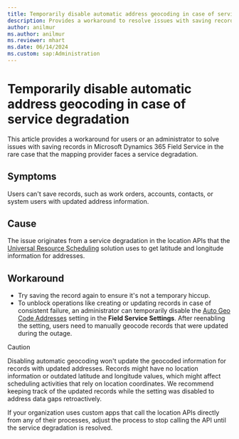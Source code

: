 ```yaml
---
title: Temporarily disable automatic address geocoding in case of service degradation
description: Provides a workaround to resolve issues with saving records during service degradation of Geo Code API in Dynamics 365 Field Service.
author: anilmur
ms.author: anilmur
ms.reviewer: mhart
ms.date: 06/14/2024
ms.custom: sap:Administration
---
```

# Temporarily disable automatic address geocoding in case of service degradation

This article provides a workaround for users or an administrator to solve issues with saving records in Microsoft Dynamics 365 Field Service in the rare case that the mapping provider faces a service degradation.

## Symptoms

Users can't save records, such as work orders, accounts, contacts, or system users with updated address information.

## Cause

The issue originates from a service degradation in the location APIs that the [Universal Resource Scheduling](/dynamics365/field-service/universal-resource-scheduling-for-field-service) solution uses to get latitude and longitude information for addresses.

## Workaround

- Try saving the record again to ensure it's not a temporary hiccup.
- To unblock operations like creating or updating records in case of consistent failure, an administrator can temporarily disable the [Auto Geo Code Addresses](/dynamics365/field-service/turn-on-auto-geocoding) setting in the **Field Service Settings**. After reenabling the setting, users need to manually geocode records that were updated during the outage.

> [!CAUTION]
>
> Disabling automatic geocoding won't update the geocoded information for records with updated addresses. Records might have no location information or outdated latitude and longitude values, which might affect scheduling activities that rely on location coordinates. We recommend keeping track of the updated records while the setting was disabled to address data gaps retroactively.

If your organization uses custom apps that call the location APIs directly from any of their processes, adjust the process to stop calling the API until the service degradation is resolved.

